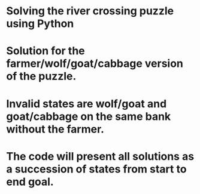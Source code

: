# Solving the river crossing puzzle using Python
#
# Solution for the farmer/wolf/goat/cabbage version of the puzzle.
#
# Invalid states are wolf/goat and goat/cabbage on the same bank without the farmer.
#
# The code will present all solutions as a succession of states from start to end goal.

